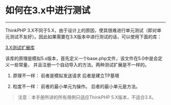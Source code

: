 # 如何在3.x中进行测试

* * * * *
ThinkPHP 3.X不同于5.X，由于设计上的原因，使其很难进行单元测试（即对单元测试不友好）。因此如果需要在3.X版本中进行测试的话，可以使用下面的库：

[3.X测试扩展库](https://github.com/CODE7070/TPUNIT)

该库的原理是模拟5.x版本，首先定义一个base.php文件，该文件在5.0中是会定义一些常量， 并且注册一个自动导入的方法。两种测试扩展是不一样的。
1. 原理不一样：
 前者是模拟发送请求
 后者是建立TP基境

2. 粒度不一样：
 前者的最小单元为操作。
 后者的最小单元是方法。


> 注意：本手册所讲的所有用例只适应ThinkPHP 5.X版本，不适合3.X。